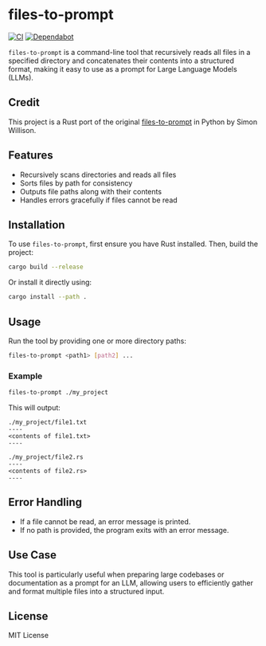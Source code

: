 # files-to-prompt

[![CI](https://github.com/anishkny/files-to-prompt-rust/actions/workflows/ci.yml/badge.svg)](https://github.com/anishkny/files-to-prompt-rust/actions/workflows/ci.yml)
[![Dependabot](https://img.shields.io/badge/dependabot-enabled-brightgreen.svg)](https://github.com/anishkny/files-to-prompt-rust/network/dependencies)

`files-to-prompt` is a command-line tool that recursively reads all files in a specified directory and concatenates their contents into a structured format, making it easy to use as a prompt for Large Language Models (LLMs).

## Credit

This project is a Rust port of the original [files-to-prompt](https://github.com/simonw/files-to-prompt) in Python by Simon Willison.

## Features
- Recursively scans directories and reads all files
- Sorts files by path for consistency
- Outputs file paths along with their contents
- Handles errors gracefully if files cannot be read

## Installation
To use `files-to-prompt`, first ensure you have Rust installed. Then, build the project:

```sh
cargo build --release
```

Or install it directly using:

```sh
cargo install --path .
```

## Usage
Run the tool by providing one or more directory paths:

```sh
files-to-prompt <path1> [path2] ...
```

### Example
```sh
files-to-prompt ./my_project
```

This will output:
```
./my_project/file1.txt
----
<contents of file1.txt>
----

./my_project/file2.rs
----
<contents of file2.rs>
----
```

## Error Handling
- If a file cannot be read, an error message is printed.
- If no path is provided, the program exits with an error message.

## Use Case
This tool is particularly useful when preparing large codebases or documentation as a prompt for an LLM, allowing users to efficiently gather and format multiple files into a structured input.

## License
MIT License
